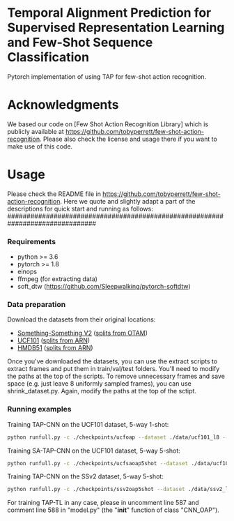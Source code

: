 # Temporal Alignment Prediction for Supervised Representation Learning and Few-Shot Sequence Classification

Pytorch implementation of using TAP for few-shot action recognition.

# Acknowledgments
We based our code on [Few Shot Action Recognition Library] which is publicly available at https://github.com/tobyperrett/few-shot-action-recognition.
Please also check the license and usage there if you want to make use of this code. 


# Usage
Please check the README file in https://github.com/tobyperrett/few-shot-action-recognition. Here we quote and slightly adapt a part of the descriptions for quick start and running as follows:
###############################################################################

### Requirements

- python >= 3.6
- pytorch >= 1.8
- einops
- ffmpeg (for extracting data)
- soft_dtw (https://github.com/Sleepwalking/pytorch-softdtw)


### Data preparation

Download the datasets from their original locations:

- [Something-Something V2](https://20bn.com/datasets/something-something#download) ([splits from OTAM](https://openaccess.thecvf.com/content_CVPR_2020/papers/Cao_Few-Shot_Video_Classification_via_Temporal_Alignment_CVPR_2020_paper.pdf))
- [UCF101](https://www.crcv.ucf.edu/data/UCF101.php) ([splits from ARN](https://www.ecva.net/papers/eccv_2020/papers_ECCV/papers/123500511.pdf))
- [HMDB51](https://serre-lab.clps.brown.edu/resource/hmdb-a-large-human-motion-database/#Downloads) ([splits from ARN](https://www.ecva.net/papers/eccv_2020/papers_ECCV/papers/123500511.pdf))

Once you've downloaded the datasets, you can use the extract scripts to extract frames and put them in train/val/test folders. You'll need to modify the paths at the top of the scripts.
To remove unnecessary frames and save space (e.g. just leave 8 uniformly sampled frames), you can use shrink_dataset.py. Again, modify the paths at the top of the sctipt.


### Running examples

Training TAP-CNN on the UCF101 dataset, 5-way 1-shot:
```bash
python runfull.py -c ./checkpoints/ucfoap --dataset ./data/ucf101_l8 --method oap --shot 1 --tasks_per_batch 1 -i 35000 --val_iters 5000 10000 15000 20000 25000 30000 35000
```

Training SA-TAP-CNN on the UCF101 dataset, 5-way 5-shot:
```bash
python runfull.py -c ./checkpoints/ucfsaoap5shot --dataset ./data/ucf101_l8 --method saoap --shot 5 --tasks_per_batch 1 -i 35000 --val_iters 5000 10000 15000 20000 25000 30000 35000
```

Training TAP-CNN on the SSv2 dataset, 5-way 5-shot:
```bash
python runfull.py -c ./checkpoints/ssv2oap5shot --dataset ./data/ssv2_l8 --method oap --shot 5 --tasks_per_batch 1 -i 50000 --val_iters 5000 10000 15000 20000 25000 30000 35000 40000 45000 50000
```

For training TAP-TL in any case, please in uncomment line 587 and comment line 588 in "model.py" (the "__init__" function of class "CNN_OAP").
